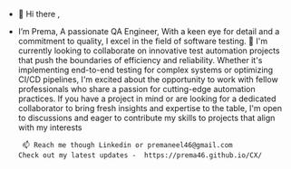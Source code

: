 - 👋 Hi there ,

-   I’m Prema, A passionate QA Engineer, With a keen eye for detail and a commitment to quality, I excel in the field of software testing. 👀 I'm currently looking to collaborate on innovative test automation projects that push the boundaries of efficiency and reliability. Whether it's implementing end-to-end testing for complex systems or optimizing CI/CD pipelines, I'm excited about the opportunity to work with fellow professionals who share a passion for cutting-edge automation practices. If you have a project in mind or are looking for a dedicated collaborator to bring fresh insights and expertise to the table, I'm open to discussions and eager to contribute my skills to projects that align with my interests


         📫 Reach me though Linkedin or premaneel46@gmail.com
        Check out my latest updates -  https://prema46.github.io/CX/

<!---
prema46/prema46 is a ✨ special ✨ repository because its `README.md` (this file) appears on your GitHub profile.
You can click the Preview link to take a look at your changes.
--->
